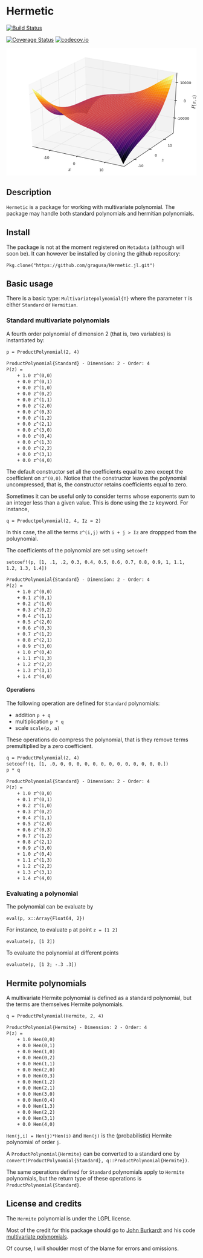 # Hermetic

[![Build Status](https://travis-ci.org/gragusa/Hermetic.jl.svg?branch=master)](https://travis-ci.org/gragusa/Hermetic.jl)


[![Coverage Status](https://coveralls.io/repos/gragusa/Hermetic.jl/badge.svg?branch=master&service=github)](https://coveralls.io/github/gragusa/Hermetic.jl?branch=master)
[![codecov.io](http://codecov.io/github/gragusa/Hermetic.jl/coverage.svg?branch=master)](http://codecov.io/github/gragusa/Hermetic.jl?branch=master)

![Product polynomia](docs/images/productpoly.png)


## Description

`Hermetic` is a package for working with multivariate polynomial. The package may handle both standard polynomials and hermitian polynomials. 

## Install

The package is not at the moment registered on `Metadata` (although will soon be). It can however be installed by cloning the github repository:

```
Pkg.clone("https://github.com/gragusa/Hermetic.jl.git")
```

## Basic usage

There is a basic type: `Multivariatepolynomial{T}` where the parameter `T` is either `Standard` or `Hermitian`. 

### Standard multivariate polynomials

A fourth order polynomial of dimension 2 (that is, two variables) is instantiated by:

```
p = ProductPolynomial(2, 4)
```

```
ProductPolynomial{Standard} - Dimension: 2 - Order: 4
P(z) =
    + 1.0 z^(0,0)
    + 0.0 z^(0,1)
    + 0.0 z^(1,0)
    + 0.0 z^(0,2)
    + 0.0 z^(1,1)
    + 0.0 z^(2,0)
    + 0.0 z^(0,3)
    + 0.0 z^(1,2)
    + 0.0 z^(2,1)
    + 0.0 z^(3,0)
    + 0.0 z^(0,4)
    + 0.0 z^(1,3)
    + 0.0 z^(2,2)
    + 0.0 z^(3,1)
    + 0.0 z^(4,0)
```

The default constructor set all the coefficients equal to zero except the coefficient on `z^(0,0)`. Notice that the constructor leaves the polynomial uncompressed, that is, the constructor retains coefficients equal to zero.


Sometimes it can be useful only to consider terms whose exponents sum to an integer less than a given value. This is done using the `Iz` keyword. For instance, 

```
q = Productpolynomial(2, 4, Iz = 2)
```

In this case, the all the terms `z^(i,j)` with `i + j > Iz` are droppped from the poluynomial.

The coefficients of the polynomial are set using `setcoef!`

```
setcoef!(p, [1, .1, .2, 0.3, 0.4, 0.5, 0.6, 0.7, 0.8, 0.9, 1, 1.1, 1.2, 1.3, 1.4])
```

```
ProductPolynomial{Standard} - Dimension: 2 - Order: 4
P(z) =
    + 1.0 z^(0,0)
    + 0.1 z^(0,1)
    + 0.2 z^(1,0)
    + 0.3 z^(0,2)
    + 0.4 z^(1,1)
    + 0.5 z^(2,0)
    + 0.6 z^(0,3)
    + 0.7 z^(1,2)
    + 0.8 z^(2,1)
    + 0.9 z^(3,0)
    + 1.0 z^(0,4)
    + 1.1 z^(1,3)
    + 1.2 z^(2,2)
    + 1.3 z^(3,1)
    + 1.4 z^(4,0)
```

#### Operations 

The following operation are defined for `Standard` polynomials:

- addition `p + q`
- multiplication `p * q`
- scale `scale(p, a)`


These operations do compress the polynomial, that is they remove terms premultiplied by a zero coefficient. 

```
q = ProductPolynomial(2, 4)
setcoef!(q, [1, .0, 0, 0, 0, 0, 0, 0, 0, 0, 0, 0, 0, 0, 0.])
p * q
```

```
ProductPolynomial{Standard} - Dimension: 2 - Order: 4
P(z) =
    + 1.0 z^(0,0)
    + 0.1 z^(0,1)
    + 0.2 z^(1,0)
    + 0.3 z^(0,2)
    + 0.4 z^(1,1)
    + 0.5 z^(2,0)
    + 0.6 z^(0,3)
    + 0.7 z^(1,2)
    + 0.8 z^(2,1)
    + 0.9 z^(3,0)
    + 1.0 z^(0,4)
    + 1.1 z^(1,3)
    + 1.2 z^(2,2)
    + 1.3 z^(3,1)
    + 1.4 z^(4,0)
```

### Evaluating a polynomial

The polynomial can be evaluate by

```
eval(p, x::Array{Float64, 2})
```

For instance, to evaluate `p` at point `z = [1 2]`

```
evaluate(p, [1 2])
```

To evaluate the polynomial at different points
```
evaluate(p, [1 2; -.3 .3])
```


## Hermite polynomials

A multivariate Hermite polynomial is defined as a standard polynomial, but the terms are themselves Hermite polynomials. 

```
q = ProductPolynomial(Hermite, 2, 4)
```

```
ProductPolynomial{Hermite} - Dimension: 2 - Order: 4
P(z) =
    + 1.0 Hen(0,0)
    + 0.0 Hen(0,1)
    + 0.0 Hen(1,0)
    + 0.0 Hen(0,2)
    + 0.0 Hen(1,1)
    + 0.0 Hen(2,0)
    + 0.0 Hen(0,3)
    + 0.0 Hen(1,2)
    + 0.0 Hen(2,1)
    + 0.0 Hen(3,0)
    + 0.0 Hen(0,4)
    + 0.0 Hen(1,3)
    + 0.0 Hen(2,2)
    + 0.0 Hen(3,1)
    + 0.0 Hen(4,0)
```

`Hen(j,i) = Hen(j)*Hen(i)` and `Hen(j)` is the (probabilistic) Hermite polynomial of order `j`. 

A `ProductPolynomial{Hermite}` can be converted to a standard one by `convert(ProductPolynomial{Standard}, q::ProductPolynomial{Hermite})`.

The same operations defined for `Standard` polynomials apply to `Hermite` polynomials, but the return type of these operations is `ProductPolynomial{Standard}`. 


## License and credits

The `Hermite` polynomial is under the LGPL license. 

Most of the credit for this package should go to [John Burkardt](http://people.sc.fsu.edu/~jburkardt/) and his code [multivariate polynomials](http://people.sc.fsu.edu/~jburkardt/c_src/hermite_product_polynomial/hermite_product_polynomial.html). 

Of course, I will shoulder most of the blame for errors and omissions.





